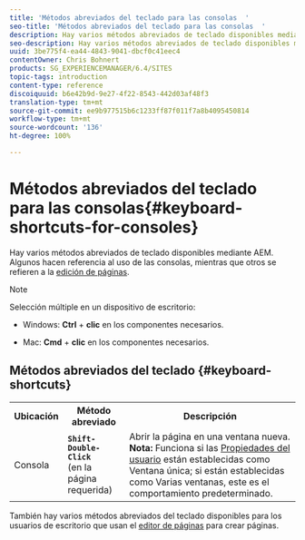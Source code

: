 ```yaml
---
title: 'Métodos abreviados del teclado para las consolas  '
seo-title: 'Métodos abreviados del teclado para las consolas  '
description: Hay varios métodos abreviados de teclado disponibles mediante AEM. Algunos hacen referencia al uso de las consolas, mientras que otros se refieren a la edición de páginas.
seo-description: Hay varios métodos abreviados de teclado disponibles mediante AEM. Algunos hacen referencia al uso de las consolas, mientras que otros se refieren a la edición de páginas.
uuid: 3be775f4-ea44-4843-9041-dbcf0c41eec4
contentOwner: Chris Bohnert
products: SG_EXPERIENCEMANAGER/6.4/SITES
topic-tags: introduction
content-type: reference
discoiquuid: b6e42b9d-9e27-4f22-8543-442d03af48f3
translation-type: tm+mt
source-git-commit: ee9b977515b6c1233ff87f011f7a8b4095450814
workflow-type: tm+mt
source-wordcount: '136'
ht-degree: 100%

---
```



# Métodos abreviados del teclado para las consolas{#keyboard-shortcuts-for-consoles}

Hay varios métodos abreviados de teclado disponibles mediante AEM. Algunos hacen referencia al uso de las consolas, mientras que otros se refieren a la [edición de páginas](/help/sites-classic-ui-authoring/classic-page-author-keyboard-shortcuts.md).

>[!NOTE]
>
>Selección múltiple en un dispositivo de escritorio:
>
>* Windows: **Ctrl** + **clic** en los componentes necesarios.
>
>* Mac: **Cmd** + **clic** en los componentes necesarios.
>



## Métodos abreviados del teclado {#keyboard-shortcuts}

<table> 
 <tbody> 
  <tr> 
   <th>Ubicación</th> 
   <th>Método abreviado</th> 
   <th>Descripción</th> 
  </tr> 
  <tr> 
   <td>Consola</td> 
   <td><strong><code>Shift-Double-Click</code></strong><br /> (en la página requerida)</td> 
   <td>Abrir la página en una ventana nueva.<br />
<strong>Nota:</strong> Funciona si las <a href="/help/sites-classic-ui-authoring/author-env-user-props.md">Propiedades del usuario</a> están establecidas como Ventana única; si están establecidas como Varias ventanas, este es el comportamiento predeterminado.</td> 
  </tr> 
 </tbody> 
</table>

También hay varios métodos abreviados del teclado disponibles para los usuarios de escritorio que usan el [editor de páginas](/help/sites-classic-ui-authoring/classic-page-author-keyboard-shortcuts.md) para crear páginas.
